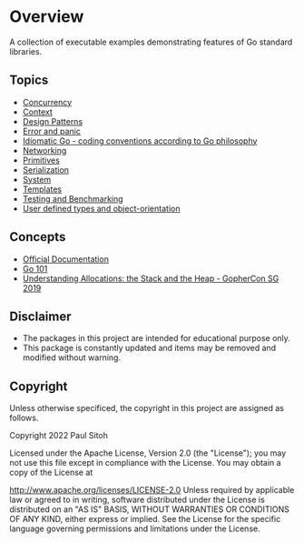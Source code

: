 # Overview

A collection of executable examples demonstrating features of Go standard libraries.

## Topics

* [Concurrency](./docs/concurrent.md)
* [Context](./docs/context.md)
* [Design Patterns](./docs/patterns.md)
* [Error and panic](./docs/error.md)
* [Idiomatic Go - coding conventions according to Go philosophy](./docs/idiomatic.md)
* [Networking](./docs/network.md)
* [Primitives](./docs/primitives.md)
* [Serialization](./docs/serialization.md)
* [System](./docs/system.md)
* [Templates](./docs/templates.md)
* [Testing and Benchmarking](./docs/testing.md)
* [User defined types and object-orientation](./docs/types.md)

## Concepts

* [Official Documentation](https://go.dev/doc/)
* [Go 101](https://go101.org/article/101.html)
* [Understanding Allocations: the Stack and the Heap - GopherCon SG 2019](https://www.youtube.com/watch?v=ZMZpH4yT7M0)

## Disclaimer

* The packages in this project are intended for educational purpose only.
* This package is constantly updated and items may be removed and modified without warning.

## Copyright

Unless otherwise specificed, the copyright in this project are assigned as follows.

Copyright 2022 Paul Sitoh

Licensed under the Apache License, Version 2.0 (the "License"); you may not use this file except in compliance with the License. You may obtain a copy of the License at

http://www.apache.org/licenses/LICENSE-2.0
Unless required by applicable law or agreed to in writing, software distributed under the License is distributed on an "AS IS" BASIS, WITHOUT WARRANTIES OR CONDITIONS OF ANY KIND, either express or implied. See the License for the specific language governing permissions and limitations under the License.